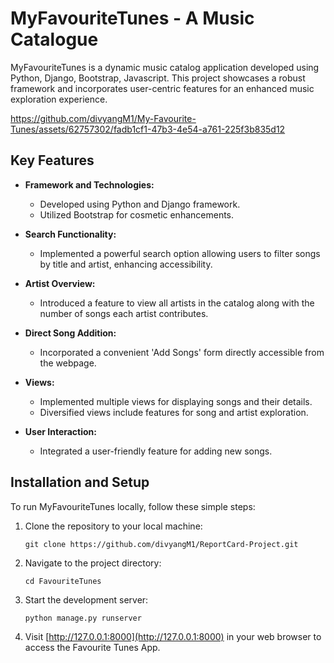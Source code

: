 # MyFavouriteTunes - A Music Catalogue
MyFavouriteTunes is a dynamic music catalog application developed using Python, Django, Bootstrap, Javascript. This project showcases a robust framework and incorporates user-centric features for an enhanced music exploration experience.

https://github.com/divyangM1/My-Favourite-Tunes/assets/62757302/fadb1cf1-47b3-4e54-a761-225f3b835d12

## Key Features

- **Framework and Technologies:**
  - Developed using Python and Django framework.
  - Utilized Bootstrap for cosmetic enhancements.

- **Search Functionality:**
  - Implemented a powerful search option allowing users to filter songs by title and artist, enhancing accessibility.

- **Artist Overview:**
  - Introduced a feature to view all artists in the catalog along with the number of songs each artist contributes.

- **Direct Song Addition:**
  - Incorporated a convenient 'Add Songs' form directly accessible from the webpage.

- **Views:**
  - Implemented multiple views for displaying songs and their details.
  - Diversified views include features for song and artist exploration.

- **User Interaction:**
  - Integrated a user-friendly feature for adding new songs.

## Installation and Setup

To run MyFavouriteTunes locally, follow these simple steps:


1. Clone the repository to your local machine:

   ```shell
   git clone https://github.com/divyangM1/ReportCard-Project.git
   ```

2. Navigate to the project directory:

   ```shell
   cd FavouriteTunes
   ```

3. Start the development server:

   ```shell
   python manage.py runserver
   ```

4. Visit [http://127.0.0.1:8000](http://127.0.0.1:8000) in your web browser to access the Favourite Tunes App.

